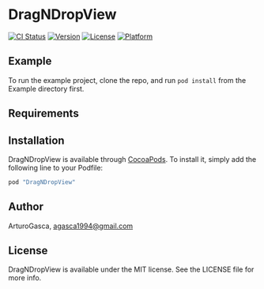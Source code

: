 # DragNDropView

[![CI Status](http://img.shields.io/travis/ArturoGasca/DragNDropView.svg?style=flat)](https://travis-ci.org/ArturoGasca/DragNDropView)
[![Version](https://img.shields.io/cocoapods/v/DragNDropView.svg?style=flat)](http://cocoapods.org/pods/DragNDropView)
[![License](https://img.shields.io/cocoapods/l/DragNDropView.svg?style=flat)](http://cocoapods.org/pods/DragNDropView)
[![Platform](https://img.shields.io/cocoapods/p/DragNDropView.svg?style=flat)](http://cocoapods.org/pods/DragNDropView)

## Example

To run the example project, clone the repo, and run `pod install` from the Example directory first.

## Requirements

## Installation

DragNDropView is available through [CocoaPods](http://cocoapods.org). To install
it, simply add the following line to your Podfile:

```ruby
pod "DragNDropView"
```

## Author

ArturoGasca, agasca1994@gmail.com

## License

DragNDropView is available under the MIT license. See the LICENSE file for more info.
